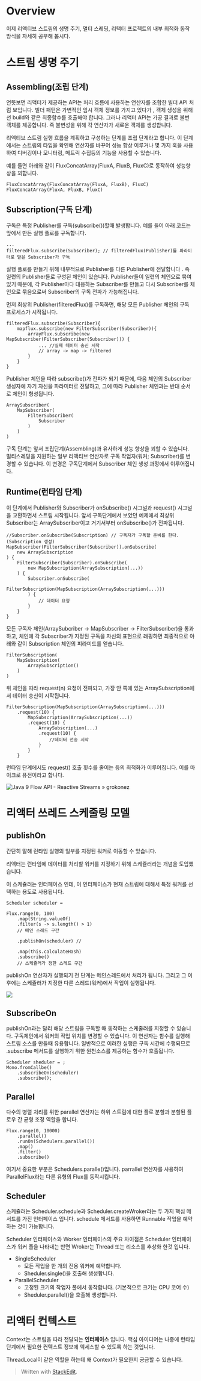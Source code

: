 # Overview

이제 리액티브 스트림의 생명 주기, 멀티 스레딩, 리택터 프로젝트의 내부 최적화 동작 방식을 자세히 공부해 봅시다. 

# 스트림 생명 주기

## Assembling(조립 단계)

언뜻보면 리액터가 제공하는 API는 처리 흐름에 사용하는 연산자를 조합한 빌더 API 처럼 보입니다. 빌더 패턴은 가변적인 임시 객체 정보를 가지고 있다가 , 객체 생성을 위해선 build와 같은 최종함수를 호출해야 합니다. 그러나 리액터 API는 가공 결과로 불변 객체를 제공합니다. 즉 불변성을 위해 각 연산자가 새로운 객체를 생성합니다. 

리액티브 스트림 실행 흐름을 계획하고 구성하는 단계를 조립 단계라고 합니다. 이 단계에서는 스트림의 타입을 확인해 연산자를 바꾸어 성능 향상 이루거나 몇 가지 훅을 사용하여 디버깅이나 모니터링, 메트릭 수집등의 기능을 사용할 수 있습니다. 

예를 들면 아래와 같이 FluxConcatArray(FluxA, FluxB, FluxC)로 동작하여 성능향상을 꾀합니다.
```
FluxConcatArray(FluxConcatArray(FluxA, FluxB), FluxC)
FluxConcatArray(FluxA, FluxB, FluxC)
```

## Subscription(구독 단계)

구독은 특정 Publisher를 구독(subscribe())할때 발생합니다. 예를 들어 아래 코드는 앞에서 만든 실행 플로를 구독합니다. 

```
...
filteredFlux.subscribe(Subscriber); // filteredFlux(Publisher)를 파라미터로 받은 Subscriber가 구독
```

실행 플로를 만들기 위해 내부적으로 Publisher를 다른 Publisher에 전달합니다 . 즉 일련의 Publisher들로 구성된 체인이 있습니다.  Publisher들이 일련의 체인으로 묶여있기 때문에,  각 Publisher마다 대응하는 Subscriber를 만들고 다시 Subscriber를 체인으로 묶음으로써 Subscriber의 구독 전파가 가능해집니다.

먼저 최상위 Publisher(filteredFlux)를 구독하면, 해당 모든 Publisher 체인의 구독 프로세스가 시작됩니다. 

```
filteredFlux.subscribe(Subscriber){
	mapflux.subscribe(new FilterSubscriber(Subscriber)){
		arrayFlux.subscribe(new MapSubscriber(FilterSubscriber(Subscriber))) {
			... //실제 데이터 송신 시작
			// array -> map -> filtered
		}
	}
}
```
Publisher 체인을 따라 subscribe()가 전파가 되기 때문에, 다음 체인의 Subscriber 생성자에 자기 자신을 파라미터로 전달하고, 그에 따라 Publisher 체인과는 반대 순서로 체인이 형성됩니다.
```
ArraySubscriber(
    MapSubscriber(
        FilterSubscriber(
            Subscriber
        )
    )
)
```

구독 단계는 앞서 조립단계(Assembling)과 유사하게 성능 향상을 꾀할 수 있습니다. 
멀티스레딩을 지원하는 일부 리액티브 연산자로 구독 작업자(워커; Subscriber)를 변경할 수 있습니다. 이 변경은 구독단계에서 Subscriber 체인 생성 과정에서 이루어집니다. 

## Runtime(런타임 단계)

이 단계에서 Publisher와 Subscriber가 onSubscribe() 시그널과 request() 시그널을 교환하면서 스트림 시작됩니다. 앞서 구독단계에서 보았던 예제에서 최상위 Subscriber는 ArraySubscriber이고 거기서부터 onSubscribe()가 전파됩니다.

```
//Subscriber.onSubscribe(Subscription) // 구독자가 구독할 준비를 한다. (Subscription 생성)
MapSubscriber(FilterSubscriber(Subscriber)).onSubscribe(
    new ArraySubscription
) {
    FilterSubscriber(Subscriber).onSubscribe(
        new MapSubscription(ArraySubscription(...))
    ) {
        Subscriber.onSubscribe(
            FilterSubscription(MapSubscription(ArraySubscription(...)))
        ) {
            // 데이터 요청
        }
    }
}
```

모든 구독자 체인(ArraySubcriber -> MapSubscriber -> FilterSubscriber)을 통과하고, 체인에 각 Subscriber가 지정된 구독을 자신의 표현으로 래핑하면 최종적으로 아래와 같이 Subscription 체인의 피라미드를 얻습니다. 
```
FilterSubscription(
    MapSubscription(
        ArraySubscription()
    )
)
```

위 체인을 따라 request(n) 요청이 전파되고, 가장 안 쪽에 있는 ArraySubscription에서 데이터 송신이 시작됩니다. 

```
FilterSubscription(MapSubscription(ArraySubscription(...)))
	.request(10) {
		MapSubscription(ArraySubscription(...))
		.request(10) {
			ArraySubscription(...)
			.request(10) {
				//데이터 전송 시작
			}
		}
	}
```
런타임 단계에서도 request() 호출 횟수를 줄이는 등의 최적화가 이루어집니다. 이를 마이크로 퓨전이라고 합니다.

![Java 9 Flow API - Reactive Streams » grokonez](https://grokonez.com/wp-content/uploads/2017/04/reactive-stream-flow-interface-behavior.png)

# 리액터 쓰레드 스케줄링 모델

## publishOn

간단히 말해 런타임 실행의 일부를 지정된 워커로 이동할 수 있습니다. 

리액터는 런타임에 데이터를 처리할 워커를 지정하기 위해 스케쥴러라는 개념을 도입했습니다. 

이 스케쥴러는 인터페이스 인데, 이 인터페이스가 현재 스트림에 대해서 특정 워커를 선택하는 용도로 사용됩니다. 

```
Scheduler scheduler = 

Flux.range(0, 100) 
	.map(String.valueOf)
	.filter(s -> s.length() > 1)
	// 메인 스레드 구간

	.publishOn(scheduler) // 
		
	.map(this.calculateHash)
	.subscribe()
	// 스케쥴러가 정한 스레드 구간
```
 
publishOn 연산자가 실행되기 전 단계는 메인스레드에서 처리가 됩니다. 그리고 그 이후에는 스케쥴러가 지정한 다른 스레드(워커)에서 작업이 실행됩니다. 

![](https://raw.githubusercontent.com/reactor/reactor-core/v3.1.3.RELEASE/src/docs/marble/publishon.png)


## SubscribeOn

publishOn과는 달리 해당 스트림을 구독할 때 동작하는 스케줄러를 지정할 수 있습니다. 구독체인에서 워커의 작업 위치를 변경할 수 있습니다. 
이 연산자는 함수를 실행해 스트림 소스를 만들때 유용합니다. 
일반적으로 이러한 실행은 구독 시간에 수행되므로 .subscribe 메서드를 실행하기 위한 원천소스를 제공하는 함수가 호출됩니다. 

```
Scheduler sheduler = ;
Mono.fromCallbe()
	.subscribeOn(scheduler)
	.subscribe();
```

## Parallel

다수의 병렬 처리를 위한 parallel 연산자는 하위 스트림에 대한 플로 분할과 분할된 플로우 간 균형 조정 역할을 합니다.

```
Flux.range(0, 10000)
	.parallel()
	.runOn(Schedulers.parallel())
	.map()
	.filter()
	.subscribe()
```

여기서 중요한 부분은 Schedulers.paralle()입니다.  parrallel 연산자를 사용하여 ParallelFlux라는 다른 유형의 Flux를 동작시킵니다. 

## Scheduler

스케쥴러는 Scheduler.schedule과 Scheduler.createWroker라는 두 가지 핵심 메서드를 가진 인터페이스 입니다. schedule 메서드를 사용하면 Runnable 작업을 예약하는 것이 가능합니다. 

Scheduler 인터페이스와 Worker 인터페이스의 주요 차이점은 Scheduler 인터페이스가 워커 풀을 나타내는 반면 Wroker는 Thread 또는 리소스를 추상화 한것 입니다. 

* SingleScheduler
	* 모든 작업을 한 개의 전용 워커에 예약합니다. 
	* Sheduler.single()을 호출해 생성합니다.
* ParallelScheduler
	* 고정된 크기의 작업자 풀에서 동작합니다. (기본적으로 크기는 CPU 코어 수)
	* Sheduler.parallel()을 호출해 생성합니다.

# 리액터 컨텍스트

Context는 스트림을 따라 전달되는 **인터페이스** 입니다. 핵심 아이디어는 나중에 런타임 단계에서 필요한 컨텍스트 정보에 엑세스할 수 있도록 하는 것입니다. 

ThreadLocal이 같은 역할을 하는데 왜 Context가 필요한지 궁금할 수 있습니다. 







> Written with [StackEdit](https://stackedit.io/).
<!--stackedit_data:
eyJoaXN0b3J5IjpbNjcyNjQ0MzA0XX0=
-->